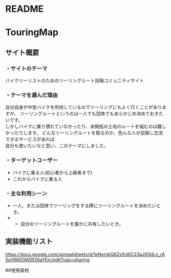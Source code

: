 # README

# TouringMap

## サイト概要
### ・サイトのテーマ
  バイクツーリストのためのツーリングルート投稿コミュニティサイト
  
### ・テーマを選んだ理由
  自分自身が中型バイクを所持しているのでツーリングにもよく行くことがありますが、  ツーリングルートというのは一人でも団体でもあらかじめ決めておきたいです。  
  しかしバイクに乗り慣れていなかったり、未開拓の土地のルートを組むのは難しかったりします。  どんなツーリングルートを取るのか、色んな人が投稿し交流できるサービスがあれば  
  自分も使いたいなと思い、このテーマにしました。
  
### ・ターゲットユーザー
  * バイクに乗る人(初心者から上級者まで)  
  * これからバイクに乗る人
  
### ・主な利用シーン
  * 一人、または団体でツーリングをする際にツーリングルートを決めたいとき。
  * * 自分のツーリングルートを誰かに共有したいとき。

## 実装機能リスト
https://docs.google.com/spreadsheets/d/1eNxmbQ62zIhdliC23aJX0dLn_rA5sHWKDMSR26aYEjc/edit?usp=sharing

##使用素材
